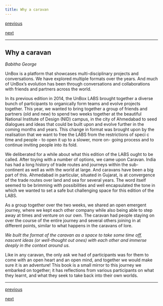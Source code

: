 ```yaml
---
title: Why a caravan
---
```


<div id="nav">
  <p class="alignleft"><a href="01.html">previous</a></p>
  <p class="alignright"><a href="1_02.html">next</a></p>
  <div style="clear: both;"></div>
</div>

---

## Why a caravan
_Babitha George_

UnBox is a platform that showcases multi-disciplinary projects and conversations. We have explored multiple formats over the years. And much of UnBox’s evolution has been through conversations and collaborations with friends and partners across the world.

In its previous edition in 2014, the UnBox LABS brought together a diverse bunch of participants to organically form teams and evolve projects together. This year, we wanted to bring together a group of friends and partners (old and new) to spend two weeks together at the beautiful National Institute of Design (NID) campus, in the city of Ahmedabad to seed dialogues and ideas that could be built upon and evolve further in the coming months and years. This change in format was brought upon by the realisation that we want to free the LABS from the restrictions of speci c time and people - to open it up to a slower, more on- going process and to continue inviting people into its fold.

We deliberated for a while about what this edition of the LABS ought to be called. After toying with a number of options, we came upon Caravan. India has had a long history of trade routes and journeys within the sub- continent as well as with the world at large. And caravans have been a big part of this. Ahmedabad in particular, situated in Gujarat, is at convergence of the trade routes over land and sea for several years. The word itself seemed to be brimming with possibilities and well encapsulated the tone in which we wanted to set a safe but challenging space for this edition of the LABS.

As a group together over the two weeks, we shared an open emergent journey, where we kept each other company while also being able to step away at times and venture on our own. The caravan had people staying on over the course of the entire journey and several others joining in at different points, similar to what happens in the caravans of lore.

_We built the format of the caravan as a space to take some time off, nascent ideas (or well-thought out ones) with each other and immerse deeply in the context around us._

Like in any caravan, the only ask we had of participants was for them to come with an open heart and an open mind, and together we would make sure it is an adventure!
This book is a small mirror to this journey we embarked on together; it has reflections from various participants on what they learnt, and what they seek to take back into their own worlds.

---

<div id="nav">
  <p class="alignleft"><a href="01.html">previous</a></p>
  <p class="alignright"><a href="1_02.html">next</a></p>
  <div style="clear: both;"></div>
</div>